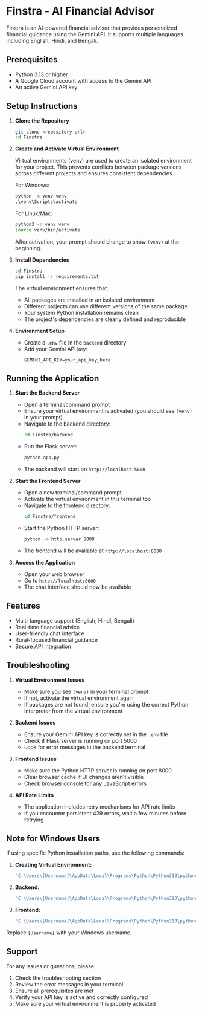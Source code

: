 # Finstra - AI Financial Advisor

Finstra is an AI-powered financial advisor that provides personalized financial guidance using the Gemini API. It supports multiple languages including English, Hindi, and Bengali.

## Prerequisites

- Python 3.13 or higher
- A Google Cloud account with access to the Gemini API
- An active Gemini API key

## Setup Instructions

1. **Clone the Repository**
   ```bash
   git clone <repository-url>
   cd Finstra
   ```

2. **Create and Activate Virtual Environment**
   
   Virtual environments (venv) are used to create an isolated environment for your project. This prevents conflicts between package versions across different projects and ensures consistent dependencies.

   For Windows:
   ```cmd
   python -m venv venv
   .\venv\Scripts\activate
   ```

   For Linux/Mac:
   ```bash
   python3 -m venv venv
   source venv/bin/activate
   ```

   After activation, your prompt should change to show `(venv)` at the beginning.

3. **Install Dependencies**
   ```bash
   cd Finstra
   pip install -r requirements.txt
   ```

   The virtual environment ensures that:
   - All packages are installed in an isolated environment
   - Different projects can use different versions of the same package
   - Your system Python installation remains clean
   - The project's dependencies are clearly defined and reproducible

4. **Environment Setup**
   - Create a `.env` file in the `backend` directory
   - Add your Gemini API key:
     ```
     GEMINI_API_KEY=your_api_key_here
     ```

## Running the Application

1. **Start the Backend Server**
   - Open a terminal/command prompt
   - Ensure your virtual environment is activated (you should see `(venv)` in your prompt)
   - Navigate to the backend directory:
     ```bash
     cd Finstra/backend
     ```
   - Run the Flask server:
     ```bash
     python app.py
     ```
   - The backend will start on `http://localhost:5000`

2. **Start the Frontend Server**
   - Open a new terminal/command prompt
   - Activate the virtual environment in this terminal too
   - Navigate to the frontend directory:
     ```bash
     cd Finstra/frontend
     ```
   - Start the Python HTTP server:
     ```bash
     python -m http.server 8000
     ```
   - The frontend will be available at `http://localhost:8000`

3. **Access the Application**
   - Open your web browser
   - Go to `http://localhost:8000`
   - The chat interface should now be available

## Features

- Multi-language support (English, Hindi, Bengali)
- Real-time financial advice
- User-friendly chat interface
- Rural-focused financial guidance
- Secure API integration

## Troubleshooting

1. **Virtual Environment Issues**
   - Make sure you see `(venv)` in your terminal prompt
   - If not, activate the virtual environment again
   - If packages are not found, ensure you're using the correct Python interpreter from the virtual environment

2. **Backend Issues**
   - Ensure your Gemini API key is correctly set in the `.env` file
   - Check if Flask server is running on port 5000
   - Look for error messages in the backend terminal

3. **Frontend Issues**
   - Make sure the Python HTTP server is running on port 8000
   - Clear browser cache if UI changes aren't visible
   - Check browser console for any JavaScript errors

4. **API Rate Limits**
   - The application includes retry mechanisms for API rate limits
   - If you encounter persistent 429 errors, wait a few minutes before retrying

## Note for Windows Users

If using specific Python installation paths, use the following commands:

1. **Creating Virtual Environment:**
   ```cmd
   "C:\Users\[Username]\AppData\Local\Programs\Python\Python313\python.exe" -m venv venv
   ```

2. **Backend:**
   ```cmd
   "C:\Users\[Username]\AppData\Local\Programs\Python\Python313\python.exe" app.py
   ```

3. **Frontend:**
   ```cmd
   "C:\Users\[Username]\AppData\Local\Programs\Python\Python313\python.exe" -m http.server 8000
   ```

Replace `[Username]` with your Windows username.

## Support

For any issues or questions, please:
1. Check the troubleshooting section
2. Review the error messages in your terminal
3. Ensure all prerequisites are met
4. Verify your API key is active and correctly configured
5. Make sure your virtual environment is properly activated